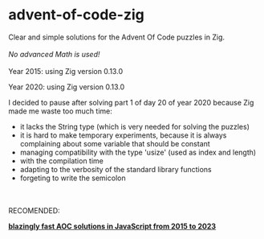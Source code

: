 # advent-of-code-zig
Clear and simple solutions for the Advent Of Code puzzles in Zig.
<br><br>
*No advanced Math is used!*
<br><br>
Year 2015: using Zig version 0.13.0

Year 2020: using Zig version 0.13.0

I decided to pause after solving part 1 of day 20 of year 2020 because Zig made me waste too much time:
- it lacks the String type (which is very needed for solving the puzzles)
- it is hard to make temporary experiments, because it is always complaining about some variable that should be constant
- managing compatibility with the type 'usize' (used as index and length)
- with the compilation time
- adapting to the verbosity of the standard library functions
- forgeting to write the semicolon


<br><br>
RECOMENDED:

[**blazingly fast AOC solutions in JavaScript from 2015 to 2023**](https://github.com/JoanaBLate/advent-of-code-js/tree/main)

